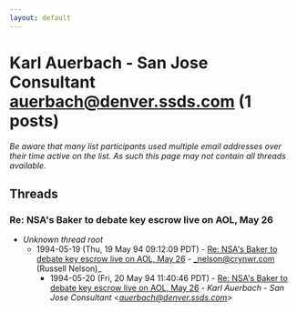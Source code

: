 ```yaml
---
layout: default
---
```


# Karl Auerbach - San Jose Consultant <auerbach@denver.ssds.com> (1 posts)

_Be aware that many list participants used multiple email addresses over their time active on the list. As such this page may not contain all threads available._

## Threads

### Re: NSA's Baker to debate key escrow live on AOL, May 26
+ _Unknown thread root_
  + 1994-05-19 (Thu, 19 May 94 09:12:09 PDT) - [Re: NSA's Baker to debate key escrow live on AOL, May 26](/archive/1994/05/a0169c9ccec2bc53fe54a77e01d8e8f7db470739e77c4c39edbea18d4c660453) - _nelson@crynwr.com (Russell Nelson)_
    + 1994-05-20 (Fri, 20 May 94 11:40:46 PDT) - [Re: NSA's Baker to debate key escrow live on AOL, May 26](/archive/1994/05/a6fd89a1579e01173431c0fa67cb4e0c994f64184d0ebb4670ddf8a12708629c) - _Karl Auerbach - San Jose Consultant \<auerbach@denver.ssds.com\>_

